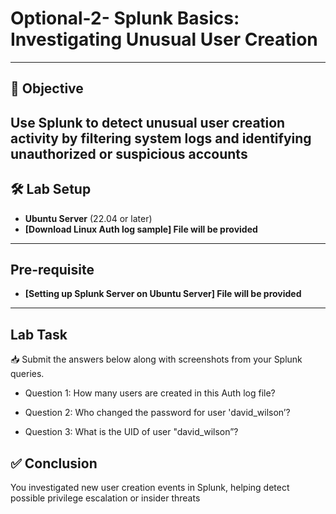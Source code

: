 # Optional-2- Splunk Basics: Investigating Unusual User Creation
---

## 🎯 Objective

Use Splunk to detect unusual user creation activity by filtering system logs and identifying unauthorized or suspicious accounts
---

## 🛠️ Lab Setup

- **Ubuntu Server** (22.04 or later)  
- **[Download Linux Auth log sample] File will be provided**

---

## Pre-requisite

- **[Setting up Splunk Server on Ubuntu Server] File will be provided**

---

## Lab Task

📥 Submit the answers below along with screenshots from your Splunk queries.


- Question 1: How many users are created in this Auth log file?

- Question 2: Who changed the password for user 'david_wilson’?

- Question 3: What is the UID of user "david_wilson”?




## ✅ Conclusion

You investigated new user creation events in Splunk, helping detect possible privilege escalation or insider threats

